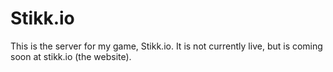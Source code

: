 # Stikk.io

This is the server for my game, Stikk.io. It is not currently live, but is coming soon at stikk.io (the website).
